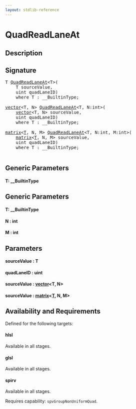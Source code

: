 ```yaml
---
layout: stdlib-reference
---
```


# QuadReadLaneAt

## Description





## Signature 

<pre>
<span class="code_type">T</span> <a href="/stdlib-reference/global-decls/QuadReadLaneAt">QuadReadLaneAt</a>&lt;<span class="code_type">T</span>&gt;(
    <span class="code_type">T</span> <span class='code_param'>sourceValue</span>,
    <span class="code_keyword">uint</span> <span class='code_param'>quadLaneID</span>)
    <span class='code_keyword'>where</span> <span class="code_type">T</span> : __BuiltinType;

<a href="/stdlib-reference/types/vector/index" class="code_type">vector</a>&lt;<span class="code_type">T</span>, N&gt; <a href="/stdlib-reference/global-decls/QuadReadLaneAt">QuadReadLaneAt</a>&lt;<span class="code_type">T</span>, N:<span class="code_keyword">int</span>&gt;(
    <a href="/stdlib-reference/types/vector/index" class="code_type">vector</a>&lt;<span class="code_type">T</span>, N&gt; <span class='code_param'>sourceValue</span>,
    <span class="code_keyword">uint</span> <span class='code_param'>quadLaneID</span>)
    <span class='code_keyword'>where</span> <span class="code_type">T</span> : __BuiltinType;

<a href="/stdlib-reference/types/matrix/index" class="code_type">matrix</a>&lt;<a href="/stdlib-reference/types/matrix/T" class="code_type">T</a>, N, M&gt; <a href="/stdlib-reference/global-decls/QuadReadLaneAt">QuadReadLaneAt</a>&lt;<span class="code_type">T</span>, N:<span class="code_keyword">int</span>, M:<span class="code_keyword">int</span>&gt;(
    <a href="/stdlib-reference/types/matrix/index" class="code_type">matrix</a>&lt;<a href="/stdlib-reference/types/matrix/T" class="code_type">T</a>, N, M&gt; <span class='code_param'>sourceValue</span>,
    <span class="code_keyword">uint</span> <span class='code_param'>quadLaneID</span>)
    <span class='code_keyword'>where</span> <span class="code_type">T</span> : __BuiltinType;

</pre>

## Generic Parameters

#### T: \_\_BuiltinType

## Generic Parameters

#### T: \_\_BuiltinType
#### N  : int
#### M  : int

## Parameters

#### sourceValue  : T
#### quadLaneID  : uint
#### sourceValue  : [vector](/stdlib-reference/types/vector/index)\<T, N\>
#### sourceValue  : [matrix](/stdlib-reference/types/matrix/index)\<[T](/stdlib-reference/types/matrix/T), N, M\>

## Availability and Requirements

Defined for the following targets:

#### hlsl
Available in all stages.

#### glsl
Available in all stages.

#### spirv
Available in all stages.

Requires capability: `spvGroupNonUniformQuad`.



